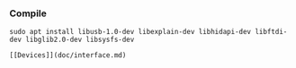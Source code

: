 

### Compile

    sudo apt install libusb-1.0-dev libexplain-dev libhidapi-dev libftdi-dev libglib2.0-dev libsysfs-dev
    
    [[Devices]](doc/interface.md)

